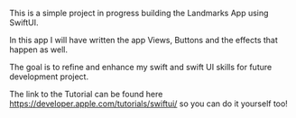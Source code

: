 This is a simple project in progress building the Landmarks App using SwiftUI.

In this app I will have written the app Views, Buttons and the effects that happen as well. 

The goal is to refine and enhance my swift and swift UI skills for future development project. 

The link to the Tutorial can be found here https://developer.apple.com/tutorials/swiftui/ so you can do it yourself too!
